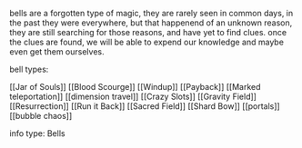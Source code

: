 bells are a forgotten type of magic, they are rarely seen in common days, in the past they were everywhere, but that happenend of an unknown reason, they are still searching for those reasons, and have yet to find clues. once the clues are found, we will be able to  expend our knowledge and maybe even get them ourselves.




bell types:

[[Jar of Souls]]
[[Blood Scourge]]
[[Windup]]
[[Payback]]
[[Marked teleportation]]
[[dimension travel]]
[[Crazy Slots]]
[[Gravity Field]]
[[Resurrection]]
[[Run it Back]]
[[Sacred Field]]
[[Shard Bow]]
[[portals]]
[[bubble chaos]]



info type: Bells